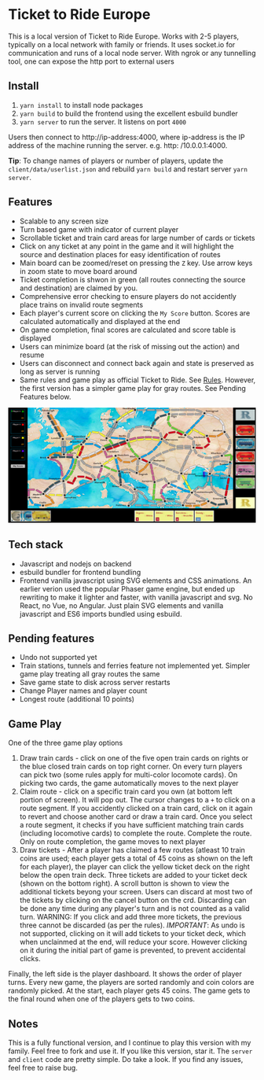 # Ticket to Ride Europe
This is a local version of Ticket to Ride Europe. Works with 2-5 players, typically on a local network with family or friends. It uses socket.io for communication and runs of a local node server. With ngrok or any tunnelling tool, one can expose the http port to external users

## Install 
1. `yarn install` to install node packages
2. `yarn build` to build the frontend using the excellent esbuild bundler
3. `yarn server` to run the server. It listens on port `4000`

Users then connect to http://ip-address:4000, where ip-address is the IP address of the machine running the server. e.g. http: /10.0.0.1:4000.

**Tip**: To change names of players or number of players, update the `client/data/userlist.json` and rebuild `yarn build` and restart server `yarn server`.

## Features
* Scalable to any screen size
* Turn based game with indicator of current player
* Scrollable ticket and train card areas for large number of cards or tickets
* Click on any ticket at any point in the game and it will highlight the source and destination places for easy identification of routes
* Main board can be zoomed/reset on pressing the `Z` key. Use arrow keys in zoom state to move board around 
* Ticket completion is shwon in green (all routes connecting the source and destination) are claimed by you. 
* Comprehensive error checking to ensure players do not accidently place trains on invalid route segments 
* Each player's current score on clicking the `My Score` button. Scores are calculated automatically and displayed at the end
* On game completion, final scores are calculated and score table is displayed
* Users can minimize board (at the risk of missing out the action) and resume
* Users can disconnect and connect back again and state is preserved as long as server is running
* Same rules and game play as official Ticket to Ride. See [Rules](./Rules.pdf). However, the first version has a simpler game play for gray routes. See Pending Features below.


![Screenshot](./images/screenshot.jpg "Screenshot")

## Tech stack
* Javascript and nodejs on backend
* esbuild bundler for frontend bundling
* Frontend vanilla javascript using SVG elements and CSS animations. An earlier verion used the popular Phaser game engine, but ended up rewriting to make it lighter and faster, with vanilla javascript and svg. No React, no Vue, no Angular. Just plain SVG elements and vanilla javascript and ES6 imports bundled using esbuild. 

## Pending features
* Undo not supported yet
* Train stations, tunnels and ferries feature not implemented yet. Simpler game play treating all gray routes the same
* Save game state to disk across server restarts
* Change Player names and player count 
* Longest route (additional 10 points) 

## Game Play
One of the three game play options
1. Draw train cards - click on one of the five open train cards on rights or the blue closed train cards on top right corner. On every turn players can pick two (some rules apply for multi-color locomote cards). On picking two cards, the game automatically moves to the next player
2. Claim route - click on a specific train card you own (at bottom left portion of screen). It will pop out. The cursor changes to a `+` to click on a route segment. If you accidently clicked on a train card, click on it again to revert and choose another card or draw a train card. Once you select a route segment, it checks if you have sufficient matching train cards (including locomotive cards) to complete the route. Complete the route. Only on route completion, the game moves to next player
3. Draw tickets - After a player has claimed a few routes (atleast 10 train coins are used; each player gets a total of 45 coins as shown on the left for each player), the player can click the yellow ticket deck on the right below the open train deck. Three tickets are added to your ticket deck (shown on the bottom right). A scroll button is shown to view the additional tickets beyong your screen. Users can discard at most two of the tickets by clicking on the cancel button on the crd. Discarding can be done any time during any player's turn and is not counted as a valid turn. WARNING: If you click and add three more tickets, the previous three cannot be discarded (as per the rules). 
*IMPORTANT*: As undo is not supported, clicking on it will add tickets to your ticket deck, which when unclainmed at the end, will reduce your score. However clicking on it during the initial part of game is prevented, to prevent accidental clicks. 

Finally, the left side is the player dashboard. It shows the order of player turns. Every new game, the players are sorted randomly and coin colors are randomly picked. At the start, each player gets 45 coins. The game gets to the final round when one of the players gets to two coins. 

## Notes
This is a fully functional version, and I continue to play this version with my family. Feel free to fork and use it. If you like this version, star it. The `server` and `client` code are pretty simple. Do take a look. If you find any issues, feel free to raise bug. 

